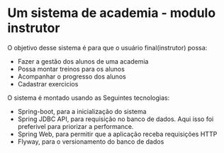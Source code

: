 # Um sistema de academia - modulo instrutor

O objetivo desse sistema é para que o usuário final(instrutor) possa:

- Fazer a gestão dos alunos de uma academia
- Possa montar treinos para os alunos
- Acompanhar o progresso dos alunos
- Cadastrar exercicios

O sistema é montado usando as Seguintes tecnologias:

- Spring-boot, para a inicialização do sistema
- Spring JDBC API, para requisição no banco de dados. Aqui isso foi preferivel para priorizar a performance.
- Spring Web, para permitir que a aplicação receba requisições HTTP
- Flyway, para o versionamento do banco de dados
